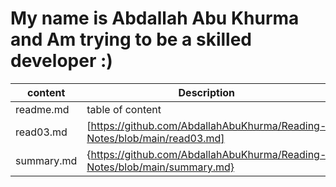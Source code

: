 # My name is Abdallah Abu Khurma and Am trying to be a skilled developer :)


| content      | Description      |
| -----------  | -----------      |
| readme.md    | table of content |
| read03.md    | [https://github.com/AbdallahAbuKhurma/Reading-Notes/blob/main/read03.md]       |
| summary.md   | {https://github.com/AbdallahAbuKhurma/Reading-Notes/blob/main/summary.md}        |
